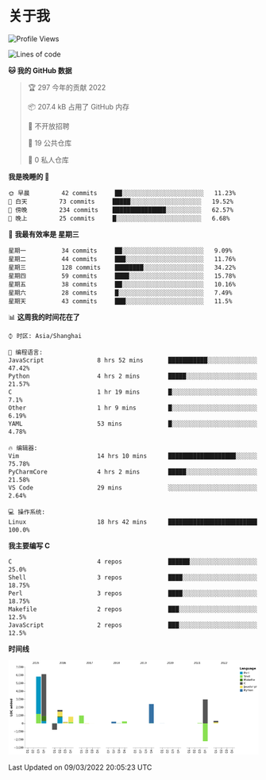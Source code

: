 # 关于我

<!--START_SECTION:waka-->
![Profile Views](http://img.shields.io/badge/%E4%B8%AA%E4%BA%BA%E5%B0%81%E9%9D%A2%E8%A7%82%E7%9C%8B%E6%AC%A1%E6%95%B0-30-blue)

![Lines of code](https://img.shields.io/badge/%E4%BB%8E%E3%80%8C%E4%BD%A0%E5%A5%BD%E4%B8%96%E7%95%8C%E3%80%8D%E6%88%91%E5%B7%B2%E7%BB%8F%E5%86%99%E4%BA%86-19%20Thousand%20%E8%A1%8C%E4%BB%A3%E7%A0%81-blue)

**🐱 我的 GitHub 数据** 

> 🏆 297 今年的贡献 2022
 > 
> 📦 207.4 kB 占用了 GitHub 内存 
 > 
> 🚫 不开放招聘
 > 
> 📜 19 公共仓库 
 > 
> 🔑 0 私人仓库  
 > 
**我是晚睡的 🦉** 

```text
🌞 早晨         42 commits     ██░░░░░░░░░░░░░░░░░░░░░░░   11.23% 
🌆 白天         73 commits     █████░░░░░░░░░░░░░░░░░░░░   19.52% 
🌃 傍晚         234 commits    ███████████████░░░░░░░░░░   62.57% 
🌙 晚上         25 commits     █░░░░░░░░░░░░░░░░░░░░░░░░   6.68%

```
📅 **我最有效率是 星期三** 

```text
星期一          34 commits     ██░░░░░░░░░░░░░░░░░░░░░░░   9.09% 
星期二          44 commits     ███░░░░░░░░░░░░░░░░░░░░░░   11.76% 
星期三          128 commits    ████████░░░░░░░░░░░░░░░░░   34.22% 
星期四          59 commits     ████░░░░░░░░░░░░░░░░░░░░░   15.78% 
星期五          38 commits     ██░░░░░░░░░░░░░░░░░░░░░░░   10.16% 
星期六          28 commits     █░░░░░░░░░░░░░░░░░░░░░░░░   7.49% 
星期天          43 commits     ███░░░░░░░░░░░░░░░░░░░░░░   11.5%

```


📊 **这周我的时间花在了** 

```text
⌚︎ 时区: Asia/Shanghai

💬 编程语言: 
JavaScript               8 hrs 52 mins       ███████████░░░░░░░░░░░░░░   47.42% 
Python                   4 hrs 2 mins        █████░░░░░░░░░░░░░░░░░░░░   21.57% 
C                        1 hr 19 mins        █░░░░░░░░░░░░░░░░░░░░░░░░   7.1% 
Other                    1 hr 9 mins         █░░░░░░░░░░░░░░░░░░░░░░░░   6.19% 
YAML                     53 mins             █░░░░░░░░░░░░░░░░░░░░░░░░   4.78%

🔥 编辑器: 
Vim                      14 hrs 10 mins      ███████████████████░░░░░░   75.78% 
PyCharmCore              4 hrs 2 mins        █████░░░░░░░░░░░░░░░░░░░░   21.58% 
VS Code                  29 mins             ░░░░░░░░░░░░░░░░░░░░░░░░░   2.64%

💻 操作系统: 
Linux                    18 hrs 42 mins      █████████████████████████   100.0%

```

**我主要编写 C** 

```text
C                        4 repos             ██████░░░░░░░░░░░░░░░░░░░   25.0% 
Shell                    3 repos             ████░░░░░░░░░░░░░░░░░░░░░   18.75% 
Perl                     3 repos             ████░░░░░░░░░░░░░░░░░░░░░   18.75% 
Makefile                 2 repos             ███░░░░░░░░░░░░░░░░░░░░░░   12.5% 
JavaScript               2 repos             ███░░░░░░░░░░░░░░░░░░░░░░   12.5%

```


**时间线**

![Chart not found](https://raw.githubusercontent.com/Arondight/Arondight/master/charts/bar_graph.png) 


 Last Updated on 09/03/2022 20:05:23 UTC
<!--END_SECTION:waka-->

